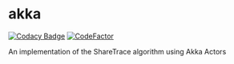 # akka

[![Codacy Badge](https://api.codacy.com/project/badge/Grade/2bcba419d73249e3989b0d89d609af75)](https://app.codacy.com/gh/share-trace/akka?utm_source=github.com&utm_medium=referral&utm_content=share-trace/akka&utm_campaign=Badge_Grade_Settings)
[![CodeFactor](https://www.codefactor.io/repository/github/share-trace/akka/badge)](https://www.codefactor.io/repository/github/share-trace/akka)

An implementation of the ShareTrace algorithm using Akka Actors
